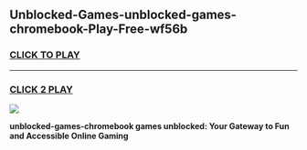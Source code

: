 
## Unblocked-Games-unblocked-games-chromebook-Play-Free-wf56b
<h3>
<a href="https://premium76.site?title=unblocked-games-chromebook&ref=10A">CLICK TO PLAY</a></h3>
<hr>

<h3>
<a href="https://premium76.site?title=unblocked-games-chromebook&ref=10A">CLICK 2 PLAY</a>
  
</h3>

<a href="https://premium76.site?title=unblocked-games-chromebook&ref=10A"><img src="https://clearcache.store/games.png"></a>


**unblocked-games-chromebook games unblocked: Your Gateway to Fun and Accessible Online Gaming**
